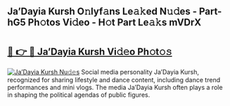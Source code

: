 ## Ja’Dayia Kursh O𝚗lyf𝚊ns Le𝚊𝚔ed N𝚞𝚍es - Part-hG5 Ph𝚘tos Vi𝚍eo - H𝚘t Part Le𝚊𝚔s mVDrX

# <h2><a href="http://hf3h2ix.feru.top/?c=Ja%e2%80%99Dayia+Kursh">🔗 👉 🔴 Ja’Dayia Kursh Vi𝚍𝚎o Ph𝚘t𝚘𝚜</a></h2>

[![Ja’Dayia Kursh Nu𝚍𝚎s](https://i.imgur.com/0TWrTi3.gif)](http://hf3h2ix.feru.top/?c=Ja%e2%80%99Dayia+Kursh)
Social media personality Ja’Dayia Kursh, recognized for sharing lifestyle and dance content, including dance trend performances and mini vlogs. The media Ja’Dayia Kursh often plays a role in shaping the political agendas of public figures. 

